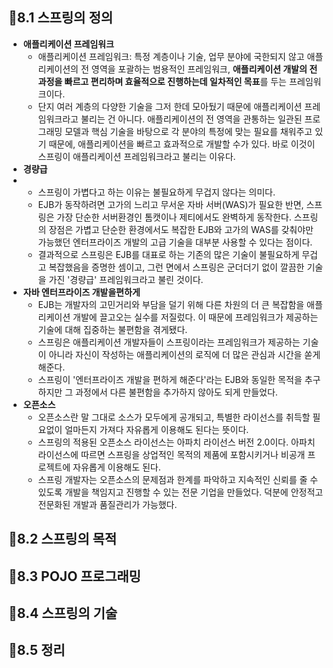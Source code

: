 ## 🌱8.1 스프링의 정의
* **애플리케이션 프레임워크**
  * 애플리케이션 프레임워크: 특정 계층이나 기술, 업무 분야에 국한되지 않고 애플리케이션의 전 영역을 포괄하는 범용적인 프레임워크, **애플리케이션 개발의 전 과정을 빠르고 편리하며 효율적으로 진행하는데 일차적인 목표**를 두는 프레임워크이다.
  * 단지 여러 계층의 다양한 기술을 그저 한데 모아뒀기 때문에 애플리케이션 프레임워크라고 불리는 건 아니다. 애플리케이션의 전 영역을 관통하는 일관된 프로그래밍 모델과 핵심 기술을 바탕으로 각 분야의 특정에 맞는 필요를 채워주고 있기 때문에, 애플리케이션을 빠르고 효과적으로 개발할 수가 있다. 바로 이것이 스프링이 애플리케이션 프레임워크라고 불리는 이유다.
* **경량급**
* * 스프링이 가볍다고 하는 이유는 불필요하게 무겁지 않다는 의미다.
  * EJB가 동작하려면 고가의 느리고 무서운 자바 서버(WAS)가 필요한 반면, 스프링은 가장 단순한 서버환경인 톰캣이나 제티에서도 완벽하게 동작한다. 스프링의 장점은 가볍고 단순한 환경에서도 복잡한 EJB와 고가의 WAS를 갖춰야만 가능했던 엔터프라이즈 개발의 고급 기술을 대부분 사용할 수 있다는 점이다.
  * 결과적으로 스프링은 EJB를 대표로 하는 기존의 많은 기술이 불필요하게 무겁고 복잡했음을 증명한 셈이고, 그런 면에서 스프링은 군더더기 없이 깔끔한 기술을 가진 '경량급' 프레임워크라고 불린 것이다. 
* **자바 엔터프라이즈 개발을편하게**
  * EJB는 개발자의 고민거리와 부담을 덜기 위해 다른 차원의 더 큰 복잡함을 애플리케이션 개발에 끌고오는 실수를 저질렀다. 이 때문에 프레임워크가 제공하는 기술에 대해 집중하는 불편함을 겪게됐다.
  * 스프링은 애플리케이션 개발자들이 스프링이라는 프레임워크가 제공하는 기술이 아니라 자신이 작성하는 애플리케이션의 로직에 더 많은 관심과 시간을 쏟게 해준다.
  * 스프링이 '엔터프라이즈 개발을 편하게 해준다'라는 EJB와 동일한 목적을 추구하지만 그 과정에서 다른 불편함을 추가하지 않아도 되게 만들었다.
* **오픈소스**
  * 오픈소스란 말 그대로 소스가 모두에게 공개되고, 특별한 라이선스를 취득할 필요없이 얼마든지 가져다 자유롭게 이용해도 된다는 뜻이다.
  * 스프링의 적용된 오픈소스 라이선스는 아파치 라이선스 버전 2.0이다. 아파치 라이선스에 따르면 스프링을 상업적인 목적의 제품에 포함시키거나 비공개 프로젝트에 자유롭게 이용해도 된다.
  * 스프링 개발자는 오픈소스의 문제점과 한계를 파악하고 지속적인 신뢰를 줄 수 있도록 개발을 책임지고 진행할 수 있는 전문 기업을 만들었다. 덕분에 안정적고 전문화된 개발과 품질관리가 가능했다.

## 🌱8.2 스프링의 목적

## 🌱8.3 POJO 프로그래밍

## 🌱8.4 스프링의 기술

## 🌱8.5 정리
